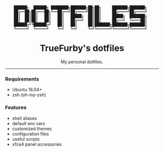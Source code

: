 ```
    ██████╗  ██████╗ ████████╗███████╗██╗██╗     ███████╗███████╗
    ██╔══██╗██╔═══██╗╚══██╔══╝██╔════╝██║██║     ██╔════╝██╔════╝
    ██║  ██║██║   ██║   ██║   █████╗  ██║██║     █████╗  ███████╗
    ██║  ██║██║   ██║   ██║   ██╔══╝  ██║██║     ██╔══╝  ╚════██║
    ██████╔╝╚██████╔╝   ██║   ██║     ██║███████╗███████╗███████║
    ╚═════╝  ╚═════╝    ╚═╝   ╚═╝     ╚═╝╚══════╝╚══════╝╚══════╝
```
# <div align="center">TrueFurby's dotfiles</div>
<p align="center">My personal dotfiles.</p>

---

### Requirements
- Ubuntu 16.04+
- zsh (oh-my-zsh)

### Features
- shell aliases
- default env vars
- customized themes
- configuration files
- useful scripts
- xfce4 panel accessories
